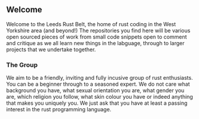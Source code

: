 ## Welcome

Welcome to the Leeds Rust Belt, the home of rust coding in the West Yorkshire area (and beyond!)
The repositories you find here will be various open sourced pieces of work from small code snippets open to comment and critique as we all learn new things in the labguage, through to larger projects that we undertake together.

### The Group

We aim to be a friendly, inviting and fully incusive group of rust enthusiasts. You can be a beginner through to a seasoned expert. We do not care what background you have, what sexual orientation you are, what gender you are, which religion you follow, what skin colour you have or indeed anything that makes you uniquely you. We just ask that you have at least a passing interest in the rust programming language.
<!--

**Here are some ideas to get you started:**

🙋‍♀️ A short introduction - what is your organization all about?
🌈 Contribution guidelines - how can the community get involved?
👩‍💻 Useful resources - where can the community find your docs? Is there anything else the community should know?
🍿 Fun facts - what does your team eat for breakfast?
🧙 Remember, you can do mighty things with the power of [Markdown](https://docs.github.com/github/writing-on-github/getting-started-with-writing-and-formatting-on-github/basic-writing-and-formatting-syntax)
-->
